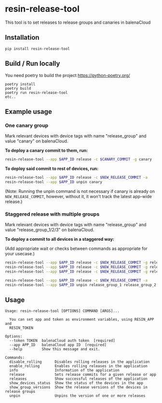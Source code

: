 # resin-release-tool
This tool is to set releases to release groups and canaries in balenaCloud

## Installation
```
pip install resin-release-tool
```

## Build / Run locally
You need poetry to build the project https://python-poetry.org/
```
poetry install
poetry build
poetry run resin-release-tool
etc..
```

## Example usage

### One canary group

Mark relevant devices with device tags with name "release_group" and value "canary" on balenaCloud.

**To deploy a canary commit to them, run:**

```bash
resin-release-tool --app $APP_ID release -c $CANARY_COMMIT -g canary
```

**To deploy said commit to rest of devices, run:**

```bash
resin-release-tool --app $APP_ID release -c $NEW_RELEASE_COMMIT -a
resin-release-tool --app $APP_ID unpin canary
```

(Note: Running the unpin command is not necessary if canary is already on `NEW_RELEASE_COMMIT`, however, without it, it won't track the latest app-wide release.)

### Staggered release with multiple groups

Mark relevant devices with device tags with name "release_group" and value "release_group_1/2/3" on balenaCloud.

**To deploy a commit to all devices in a staggered way:**

(Add appropriate wait or checks between commands as appropriate for your usecase.)

```bash
resin-release-tool --app $APP_ID release -c $NEW_RELEASE_COMMIT -g release_group_1
resin-release-tool --app $APP_ID release -c $NEW_RELEASE_COMMIT -g release_group_2
resin-release-tool --app $APP_ID release -c $NEW_RELEASE_COMMIT -g release_group_3

resin-release-tool --app $APP_ID release -c $NEW_RELEASE_COMMIT -a
resin-release-tool --app $APP_ID unpin release_group_1 release_group_2 release_group_3
```

## Usage
```
Usage: resin-release-tool [OPTIONS] COMMAND [ARGS]...

  You can set app and token as environment variables, using RESIN_APP and
  RESIN_TOKEN

Options:
  --token TOKEN  balenaCloud auth token  [required]
  --app APP_ID   balenaCloud app ID  [required]
  --help         Show this message and exit.

Commands:
  disable_rolling      Disables rolling releases in the application
  enable_rolling       Enables rolling releases in the application
  info                 Information of the application
  release              Sets release commits for a given release or app
  releases             Show successful releases of the application
  show_devices_status  Show the status of the devices in the app
  show_group_versions  Show the release versions of the devices in release groups
  unpin                Unpins the version of one or more releases
```
